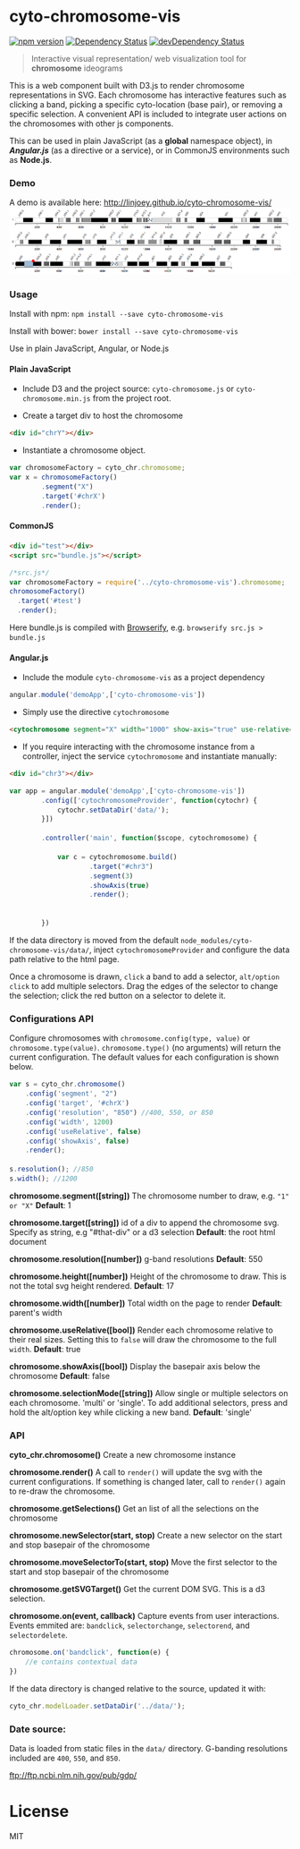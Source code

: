 # cyto-chromosome-vis
[![npm version](https://badge.fury.io/js/cyto-chromosome-vis.svg)](http://badge.fury.io/js/cyto-chromosome-vis)
[![Dependency Status](https://david-dm.org/linjoey/cyto-chromosome-vis.svg)](https://david-dm.org/linjoey/cyto-chromosome-vis)
[![devDependency Status](https://david-dm.org/linjoey/cyto-chromosome-vis/dev-status.svg)](https://david-dm.org/linjoey/cyto-chromosome-vis#info=devDependencies)
> Interactive visual representation/ web visualization tool for **chromosome** ideograms

This is a web component built with D3.js to render chromosome representations in SVG. Each chromosome has interactive features such as clicking a band, picking a specific cyto-location (base pair), or removing a specific selection. A convenient API is included to integrate user actions on the chromosomes with other js components. 

This can be used in plain JavaScript (as a **global** namespace object), in ***Angular.js*** (as a directive or a service), or in CommonJS environments such as **Node.js**.

### Demo
A demo is available here: http://linjoey.github.io/cyto-chromosome-vis/
![](ss-1.3.0.png)

### Usage 
Install with npm: `npm install --save cyto-chromosome-vis`

Install with bower: `bower install --save cyto-chromosome-vis`

Use in plain JavaScript, Angular, or Node.js

#### Plain JavaScript
- Include D3 and the project source: `cyto-chromosome.js` or `cyto-chromosome.min.js` from the project root.

- Create a target div to host the chromosome
```html
<div id="chrY"></div>
```

- Instantiate a chromosome object.
```javascript
var chromosomeFactory = cyto_chr.chromosome;
var x = chromosomeFactory()
        .segment("X")
        .target('#chrX')
        .render();
```

#### CommonJS
```html
<div id="test"></div>
<script src="bundle.js"></script>
```

```JavaScript
/*src.js*/
var chromosomeFactory = require('../cyto-chromosome-vis').chromosome;
chromosomeFactory()
  .target('#test')
  .render();
```

Here bundle.js is compiled with [Browserify](http://browserify.org/), e.g. `browserify src.js > bundle.js`


#### Angular.js
- Include the module `cyto-chromosome-vis` as a project dependency
```javascript
angular.module('demoApp',['cyto-chromosome-vis'])
```

- Simply use the directive `cytochromosome`
```html
<cytochromosome segment="X" width="1000" show-axis="true" use-relative="true" resolution="400"></cytochromosome>
```

- If you require interacting with the chromosome instance from a controller, inject the service `cytochromosome` and instantiate manually:

```html
<div id="chr3"></div>
```
```JavaScript
var app = angular.module('demoApp',['cyto-chromosome-vis'])
        .config(['cytochromosomeProvider', function(cytochr) {
            cytochr.setDataDir('data/');
        }])

        .controller('main', function($scope, cytochromosome) {

            var c = cytochromosome.build()
                    .target("#chr3")
                    .segment(3)
                    .showAxis(true)
                    .render();


        })

```

If the data directory is moved from the default `node_modules/cyto-chromosome-vis/data/`, inject `cytochromosomeProvider` and configure the data path relative to the html page. 

Once a chromosome is drawn, `click` a band to add a selector, `alt/option click` to add multiple selectors. Drag the edges of the selector to change the selection; click the red button on a selector to delete it.

### Configurations API

Configure chromosomes with `chromosome.config(type, value)` or `chromosome.type(value)`. `chromosome.type()` (no arguments) will return the current configuration. The default values for each configuration is shown below.

```javascript
var s = cyto_chr.chromosome()
    .config('segment', "2")
    .config('target', '#chrX') 
    .config('resolution', "850") //400, 550, or 850
    .config('width', 1200)
    .config('useRelative', false)
    .config('showAxis', false)
    .render();
    
s.resolution(); //850
s.width(); //1200
```

**chromosome.segment([string])** 
The chromosome number to draw, e.g. `"1" or "X"`
**Default**: 1

**chromosome.target([string])** 
id of a div to append the chromosome svg. Specify as string, e.g "#that-div" or a d3 selection
**Default**: the root html document

**chromosome.resolution([number])**
g-band resolutions
**Default**: 550

**chromosome.height([number])**
Height of the chromosome to draw. This is not the total svg height rendered.
**Default**: 17

**chromosome.width([number])**
Total width on the page to render
**Default**: parent's width

**chromosome.useRelative([bool])**
Render each chromosome relative to their real sizes. Setting this to `false` will draw the chromosome to the full `width`.
**Default**: true

**chromosome.showAxis([bool])** 
Display the basepair axis below the chromosome
**Default**: false

**chromosome.selectionMode([string])**
Allow single or multiple selectors on each chromosome. 'multi' or 'single'. To add additional selectors, press and hold the alt/option key while clicking a new band.
**Default**: 'single'


### API

**cyto_chr.chromosome()**
Create a new chromosome instance

**chromosome.render()**
A call to `render()` will update the svg with the current configurations. If something is changed later, call to `render()` again to re-draw the chromosome.

**chromosome.getSelections()**
Get an list of all the selections on the chromosome

**chromosome.newSelector(start, stop)**
Create a new selector on the start and stop basepair of the chromosome

**chromosome.moveSelectorTo(start, stop)**
Move the first selector to the start and stop basepair of the chromosome

**chromosome.getSVGTarget()**
Get the current DOM SVG. This is a d3 selection.

**chromosome.on(event, callback)**
Capture events from user interactions.
Events emmited are: `bandclick`, `selectorchange`, `selectorend`, and `selectordelete`.

```javascript
chromosome.on('bandclick', function(e) {
    //e contains contextual data
})
```

If the data directory is changed relative to the source, updated it with:
```javascript
cyto_chr.modelLoader.setDataDir('../data/');
```

### Date source: 
Data is loaded from static files in the `data/` directory. G-banding resolutions included are `400`, `550`, and `850`.

ftp://ftp.ncbi.nlm.nih.gov/pub/gdp/

# License
MIT